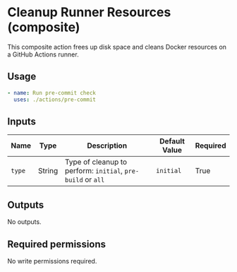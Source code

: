 # Cleanup Runner Resources (composite)

This composite action frees up disk space and cleans Docker resources on a GitHub Actions runner.

## Usage

```yaml
- name: Run pre-commit check
  uses: ./actions/pre-commit
```

## Inputs

| Name   | Type   | Description                                                 | Default Value | Required |
| ------ | ------ | ----------------------------------------------------------- | ------------- | -------- |
| `type` | String | Type of cleanup to perform: `initial`, `pre-build` or `all` | `initial`     | True     |

## Outputs

No outputs.

## Required permissions

No write permissions required.
